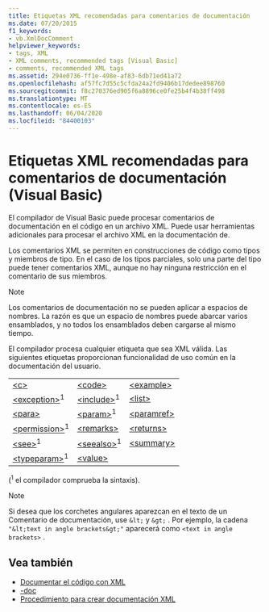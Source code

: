 ```yaml
---
title: Etiquetas XML recomendadas para comentarios de documentación
ms.date: 07/20/2015
f1_keywords:
- vb.XmlDocComment
helpviewer_keywords:
- tags, XML
- XML comments, recommended tags [Visual Basic]
- comments, recommended XML tags
ms.assetid: 294e0736-ff1e-498e-af83-6db71ed41a72
ms.openlocfilehash: af57fc7d55c5cfda24a2fd9406b17dedee898760
ms.sourcegitcommit: f8c270376ed905f6a8896ce0fe25b4f4b38ff498
ms.translationtype: MT
ms.contentlocale: es-ES
ms.lasthandoff: 06/04/2020
ms.locfileid: "84400103"
---
```

# <a name="recommended-xml-tags-for-documentation-comments-visual-basic"></a>Etiquetas XML recomendadas para comentarios de documentación (Visual Basic)
El compilador de Visual Basic puede procesar comentarios de documentación en el código en un archivo XML. Puede usar herramientas adicionales para procesar el archivo XML en la documentación de.  
  
 Los comentarios XML se permiten en construcciones de código como tipos y miembros de tipo. En el caso de los tipos parciales, solo una parte del tipo puede tener comentarios XML, aunque no hay ninguna restricción en el comentario de sus miembros.  
  
> [!NOTE]
> Los comentarios de documentación no se pueden aplicar a espacios de nombres. La razón es que un espacio de nombres puede abarcar varios ensamblados, y no todos los ensamblados deben cargarse al mismo tiempo.  
  
 El compilador procesa cualquier etiqueta que sea XML válida. Las siguientes etiquetas proporcionan funcionalidad de uso común en la documentación del usuario.  
  
||||  
|---|---|---|  
|[\<c>](c.md)|[\<code>](code.md)|[\<example>](example.md)|  
|[\<exception>](exception.md)<sup>1</sup>|[\<include>](include.md)<sup>1</sup>|[\<list>](list.md)|  
|[\<para>](para.md)|[\<param>](param.md)<sup>1</sup>|[\<paramref>](paramref.md)|  
|[\<permission>](permission.md)<sup>1</sup>|[\<remarks>](remarks.md)|[\<returns>](returns.md)|  
|[\<see>](see.md)<sup>1</sup>|[\<seealso>](seealso.md)<sup>1</sup>|[\<summary>](summary.md)|  
|[\<typeparam>](typeparam.md)<sup>1</sup>|[\<value>](value.md)||  
  
 (<sup>1</sup> el compilador comprueba la sintaxis).  
  
> [!NOTE]
> Si desea que los corchetes angulares aparezcan en el texto de un Comentario de documentación, use `&lt;` y `&gt;` . Por ejemplo, la cadena `"&lt;text in angle brackets&gt;"` aparecerá como `<text in angle brackets>` .  
  
## <a name="see-also"></a>Vea también

- [Documentar el código con XML](../../programming-guide/program-structure/documenting-your-code-with-xml.md)
- [-doc](../../reference/command-line-compiler/doc.md)
- [Procedimiento para crear documentación XML](../../programming-guide/program-structure/how-to-create-xml-documentation.md)
